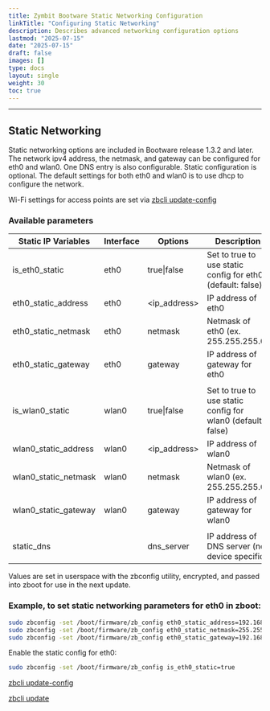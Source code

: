 ```yaml
---
title: Zymbit Bootware Static Networking Configuration
linkTitle: "Configuring Static Networking"
description: Describes advanced networking configuration options
lastmod: "2025-07-15"
date: "2025-07-15"
draft: false
images: []
type: docs
layout: single
weight: 30
toc: true
---
```


-----

## Static Networking

Static networking options are included in Bootware release 1.3.2 and later. The network ipv4 address, the netmask, and gateway can be configured for eth0 and wlan0. One DNS entry is also configurable. Static configuration is optional. The default settings for both eth0 and wlan0 is to use dhcp to configure the network.  

Wi-Fi settings for access points are set via [zbcli update-config](../../zbcli/update-config)

### Available parameters

| Static IP Variables | Interface | Options | Description |
|---------------------|-----------|---------|-------------|
| is_eth0_static | eth0 | true\|false | Set to true to use static config for eth0 (default: false) |
| eth0_static_address | eth0 | <ip_address> | IP address of eth0 |
| eth0_static_netmask | eth0 | netmask | Netmask of eth0 (ex. 255.255.255.0) |
| eth0_static_gateway | eth0 | gateway | IP address of gateway for eth0 |
|                     |      |         |                                |
| is_wlan0_static | wlan0 | true\|false | Set to true to use static config for wlan0 (default: false) |
| wlan0_static_address | wlan0 | <ip_address> | IP address of wlan0 |
| wlan0_static_netmask | wlan0 | netmask | Netmask of wlan0 (ex. 255.255.255.0) |
| wlan0_static_gateway | wlan0 | gateway | IP address of gateway for wlan0 |
|                     |      |         |                                |
| static_dns | | dns_server | IP address of DNS server (not device specific) |

Values are set in userspace with the zbconfig utility, encrypted, and passed into zboot for use in the next update. 

### Example, to set static networking parameters for eth0 in zboot:

```bash
sudo zbconfig -set /boot/firmware/zb_config eth0_static_address=192.168.100.100
sudo zbconfig -set /boot/firmware/zb_config eth0_static_netmask=255.255.255.0
sudo zbconfig -set /boot/firmware/zb_config eth0_static_gateway=192.168.100.1
```

Enable the static config for eth0:

```bash
sudo zbconfig -set /boot/firmware/zb_config is_eth0_static=true
```


[zbcli update-config](../../zbcli/update-config)

[zbcli update](../../zbcli/update)
